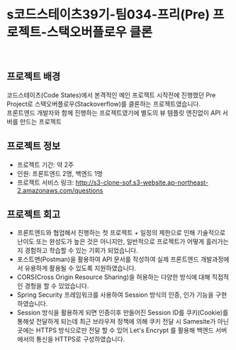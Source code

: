 # s코드스테이츠39기-팀034-프리(Pre) 프로젝트-스택오버플로우 클론
<br />

## 프로젝트 배경
코드스테이츠(Code States)에서 본격적인 메인 프로젝트 시작전에 진행했던 Pre Project로 스택오버플로우(Stackoverflow)를 클론하는 프로젝트였습니다.
<br />
프론트엔드 개발자와 함께 진행하는 프로젝트였기에 별도의 뷰 템플릿 엔진없이 API 서버를 만드는 프로젝트
<br />


## 프로젝트 정보
- 프로젝트 기간: 약 2주
- 인원: 프론트엔드 2명, 백엔드 1명
- 프로젝트 서비스 링크: http://s3-clone-sof.s3-website.ap-northeast-2.amazonaws.com/questions


## 프로젝트 회고
- 프론트엔드와 협업해서 진행하는 첫 프로젝트 + 일정의 제한으로 인해 기술적으로 난이도 또는 완성도가 높은 것은 아니지만, 일반적으로 프로젝트가 어떻게 흘러가는지 경험하고 학습할 수 있는 기회가 되었습니다.
- 포스트맨(Postman)을 활용하여 API 문서를 작성하여 실제 프론트엔드 개발과정에서 유용하게 활용될 수 있도록 지원하였습니다.
- CORS(Cross Origin Resource Sharing)을 허용하는 다양한 방식에 대해 직접적인 경헝을 할 수 있었습니다. 
- Spring Security 프레임워크를 사용하여 Session 방식의 인증, 인가 기능을 구현하였습니다. 
- Session 방식을 활용하게 되면 인증이후 만들어진 Session ID를 쿠키(Cookie)를 통해섲 전달하게 되는데 최근 브라우져 정책에 의해 쿠키 전달 시 Samesite가 아닌 곳에는 HTTPS 방식으로만 전달 할 수 있어 Let's Encrypt 를 활용해 백엔드 서버에서의 통신을 HTTPS로 구성하였습니다.
